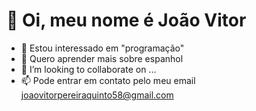 # 👋 Oi, meu nome é João Vitor
- 👀 Estou interessado em "programação"
- 🌱 Quero aprender mais sobre espanhol
- 💞️ I’m looking to collaborate on ...
- 📫 Pode entrar em contato pelo meu email joaovitorpereiraquinto58@gmail.com

<!---
joaopereira58/joaopereira58 is a ✨ special ✨ repository because its `README.md` (this file) appears on your GitHub profile.
You can click the Preview link to take a look at your changes.
--->
